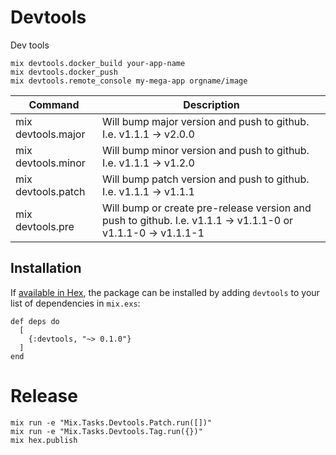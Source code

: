 # Devtools

Dev tools

```
mix devtools.docker_build your-app-name
mix devtools.docker_push
mix devtools.remote_console my-mega-app orgname/image
```
|Command|Description|
|---|---|
|mix devtools.major| Will bump major version and push to github. I.e. v1.1.1 -> v2.0.0 |
|mix devtools.minor| Will bump minor version and push to github. I.e. v1.1.1 -> v1.2.0 |
|mix devtools.patch| Will bump patch version and push to github. I.e. v1.1.1 -> v1.1.1 |
|mix devtools.pre| Will bump or create pre-release version and push to github. I.e. v1.1.1 -> v1.1.1-0 or v1.1.1-0 -> v1.1.1-1 |

## Installation

If [available in Hex](https://hex.pm/docs/publish), the package can be installed
by adding `devtools` to your list of dependencies in `mix.exs`:

```
def deps do
  [
    {:devtools, "~> 0.1.0"}
  ]
end
```

# Release

```
mix run -e "Mix.Tasks.Devtools.Patch.run([])"
mix run -e "Mix.Tasks.Devtools.Tag.run({})"
mix hex.publish
```

